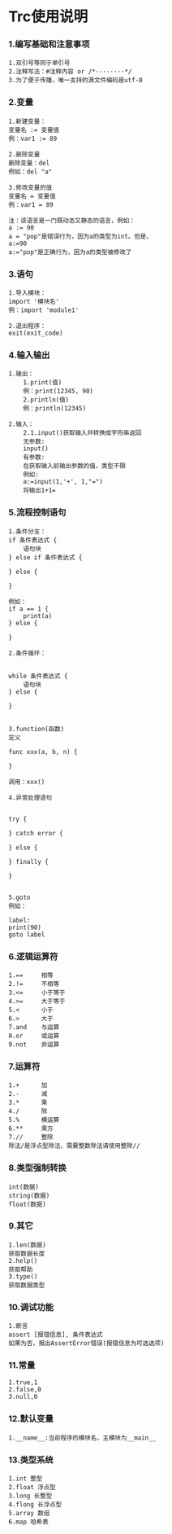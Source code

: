 # Trc使用说明

### 1.编写基础和注意事项

    1.双引号等同于单引号
    2.注释写法：#注释内容 or /*········*/
    3.为了便于传播，唯一支持的源文件编码是utf-8

### 2.变量

    1.新建变量：
    变量名 := 变量值
    例：var1 := 89

    2.删除变量
    删除变量：del
    例如：del "a"

    3.修改变量的值
    变量名 = 变量值
    例：var1 = 89
    
    注：该语言是一门既动态又静态的语言，例如：
    a := 90
    a = "pop"是错误行为，因为a的类型为int。但是，
    a:=90
    a:="pop"是正确行为，因为a的类型被修改了

### 3.语句

    1.导入模块：
    import '模块名'
    例：import 'module1'

    2.退出程序：
    exit(exit_code)

### 4.输入输出

    1.输出：
        1.print(值)
        例：print(12345, 90)
        2.println(值)
        例：println(12345)

    2.输入：
        2.1.input()获取输入并转换成字符串返回
        无参数:
        input()
        有参数:
        在获取输入前输出参数的值，类型不限
        例如:
        a:=input(1,'+', 1,"=")
        将输出1+1=

### 5.流程控制语句

    1.条件分支：
    if 条件表达式 {
        语句块
    } else if 条件表达式 {

    } else {

    }

    例如：
    if a == 1 {
        print(a)
    } else {

    }

    2.条件循环：


    while 条件表达式 {
        语句块
    } else {

    }
    

    3.function(函数)
    定义

    func xxx(a, b, n) {

    }
    
    调用：xxx()

    4.异常处理语句
    
    
    try {

    } catch error {

    } else {

    } finally {

    }
    

    5.goto
    例如：
    
    label:
    print(90)
    goto label

### 6.逻辑运算符

    1.==     相等
    2.!=     不相等
    3.<=     小于等于
    4.>=     大于等于
    5.<      小于
    6.>      大于
    7.and    与运算
    8.or     或运算
    9.not    非运算

### 7.运算符

    1.+      加
    2.-      减
    3.*      乘
    4./      除
    5.%      模运算
    6.**     乘方
    7.//     整除
    除法/是浮点型除法，需要整数除法请使用整除//

### 8.类型强制转换

    int(数据)
    string(数据)
    float(数据)

### 9.其它

    1.len(数据)
    获取数据长度
    2.help()
    获取帮助
    3.type()
    获取数据类型

### 10.调试功能

    1.断言
    assert [报错信息], 条件表达式
    如果为否，报出AssertError错误(报错信息为可选选项)

### 11.常量

    1.true,1
    2.false,0
    3.null,0

### 12.默认变量

    1.__name__:当前程序的模块名，主模块为__main__

### 13.类型系统

    1.int 整型
    2.float 浮点型
    3.long 长整型
    4.flong 长浮点型
    5.array 数组
    6.map 哈希表
